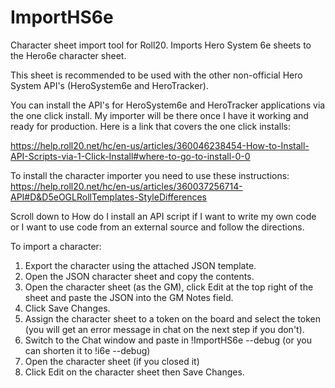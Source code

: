 # ImportHS6e
Character sheet import tool for Roll20. Imports Hero System 6e sheets to the Hero6e character sheet.

This sheet is recommended to be used with the other non-official Hero System API's (HeroSystem6e and HeroTracker).

You can install the API's for HeroSystem6e and HeroTracker applications via the one click install. My importer will be there once I have it working and ready for production. Here is a link that covers the one click installs: 

https://help.roll20.net/hc/en-us/articles/360046238454-How-to-Install-API-Scripts-via-1-Click-Install#where-to-go-to-install-0-0

To install the character importer you need to use these instructions:
https://help.roll20.net/hc/en-us/articles/360037256714-API#D&D5eOGLRollTemplates-StyleDifferences

Scroll down to How do I install an API script if I want to write my own code or I want to use code from an external source and follow the directions.

To import a character:
1. Export the character using the attached JSON template.
2. Open the JSON character sheet and copy the contents.
3. Open the character sheet (as the GM), click Edit at the top right of the sheet and paste the JSON into the GM Notes field.
4. Click Save Changes.
5. Assign the character sheet to a token on the board and select the token (you will get an error message in chat on the next step if you don't).
6. Switch to the Chat window and paste in !ImportHS6e --debug (or you can shorten it to !i6e --debug)
7. Open the character sheet (if you closed it) 
8. Click Edit on the character sheet then Save Changes.
